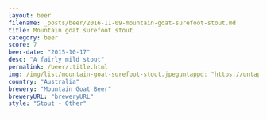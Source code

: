 ```yaml
---
layout: beer
filename: _posts/beer/2016-11-09-mountain-goat-surefoot-stout.md
title: Mountain goat surefoot stout
category: beer
score: 7
beer-date: "2015-10-17"
desc: "A fairly mild stout"
permalink: /beer/:title.html
img: /img/list/mountain-goat-surefoot-stout.jpeguntappd: "https://untappd.com/b/mountain-goat-beer-surefoot-stout/1090135"
country: "Australia"
brewery: "Mountain Goat Beer"
breweryURL: "breweryURL"
style: "Stout - Other"
---
```

